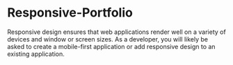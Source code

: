 # Responsive-Portfolio
Responsive design ensures that web applications render well on a variety of devices and window or screen sizes. As a developer, you will likely be asked to create a mobile-first application or add responsive design to an existing application.
